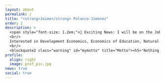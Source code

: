 ```yaml
---
layout: about
permalink: /
title: "<strong>Jaime</strong> Polanco-Jimenez"
order: 1
description: >
  <span style="font-size: 1.2em;">🚀 Exciting News: I will be on the Job Market in 2025/2026!</span>
  <br/>
  Interested in Development Economics, Economics of Education, Natural Resource Economics, and being an enthusiastic data scientist.
  <br/>
  <blockquote2 class="warning" id="mymotto" title="Motto"><h5>'Nothing is built on stone, all is built on sand; but we must build as if the sand were stone.'<br/> – Jorge Luis Borges</h5></blockquote2>
profile:
  align: right
  image: prof_pic.jpg
news: true
social: true
---
```


<template>
  <!-- Navigation -->
  <nav class="bg-white shadow-lg h-25">
    <div class="container mx-auto flex justify-between items-center">
      <a href="#"></a>
    </div>
  </nav>

  <!-- Hero Section -->
  <div class="bg-gradient-to-r from-red-500 to-orange-600 text-white py-20">
    <div class="container mx-auto text-center">
      <h1 class="text-4xl md:text-6xl font-bold">
        Centro de contacto de Riopaila
      </h1>
      <p class="text-lg mt-4">
        Acá podrás comunicarte con nosotros para resolver tus dudas o
        inquietudes de una manera rápida y eficiente.
      </p>
      <a
        href="#chat"
        class="
          mt-8 px-6 py-4
          inline-block
          bg-white text-orange-500
          font-bold
          rounded-lg
          shadow-lg
        "
      >
        Contáctanos
      </a>
    </div>
  </div>

  <div id="chat" class="w-full px-1 h-screen bg-gray-100">
    <div v-if="loading" role="status" class="pt-5 px-5 w-full animate-pulse">
      <div class="h-5 bg-gray-200 rounded-full w-48 float-right"></div>
      <div class="h-5 bg-gray-200 rounded-full w-48 my-2"></div>
      <div class="h-20 bg-gray-200 rounded-full w-1/2 my-2"></div>
      <div class="h-10 bg-gray-200 rounded-full w-1/2 my-2"></div>
      <div class="h-5 bg-gray-200 rounded-full w-1/3 my-2 float-right"></div>
      <div class="h-10 bg-gray-200 rounded-full w-1/3 my-2"></div>
      <div class="h-10 bg-gray-200 rounded-full w-1/4 my-2"></div>
      <div class="h-10 bg-gray-200 rounded-full w-1/4 my-2"></div>
      <div class="h-10 bg-gray-200 rounded-full w-1/3 my-2"></div>
      <div class="h-10 bg-gray-200 rounded-full w-1/3 my-2 float-right"></div>
    </div>
  </div>

  <!-- Features Section -->
  <div class="container mx-auto py-20">
    <div class="flex flex-wrap -mx-4">
      <div class="w-full md:w-1/3 px-4 mb-8">
        <div class="bg-white rounded-lg p-6 shadow-lg">
          <h2 class="text-xl font-bold mb-4">Usamos IA</h2>
          <p class="text-gray-700">
            Usamos inteligencia artificial para responder tus preguntas
          </p>
        </div>
      </div>
      <div class="w-full md:w-1/3 px-4 mb-8">
        <div class="bg-white rounded-lg p-6 shadow-lg">
          <h2 class="text-xl font-bold mb-4">Comunicación rápida</h2>
          <p class="text-gray-700">
            Te responderemos en el menor tiempo posible
          </p>
        </div>
      </div>
      <div class="w-full md:w-1/3 px-4 mb-8">
        <div class="bg-white rounded-lg p-6 shadow-lg">
          <h2 class="text-xl font-bold mb-4">Soporte 24/7</h2>
          <p class="text-gray-700">
            Estamos disponibles las 24 horas del día, los 7 días de la semana
          </p>
        </div>
      </div>
    </div>
  </div>

  <!-- Footer Section -->
  <footer class="bg-gray-800 text-white py-10">
    <div class="container mx-auto text-center">
      <p>&copy; 2024 Riopaila. Todos los derechos reservados.</p>
    </div>
  </footer>
</template>

<script setup lang="ts">
import { onMounted, ref } from 'vue';

const loading = ref(false);

const openDialogFlow = () => {
  const chatEl = document.getElementById('chat') as HTMLElement;

  const dfMessenger = document.createElement('df-messenger');
  dfMessenger.setAttribute('location', 'us-central1');
  dfMessenger.setAttribute('project-id', 'novyye-produkty');
  dfMessenger.setAttribute('agent-id', 'dd6837ef-da45-44f4-b222-ccfaff6ade5b');
  dfMessenger.setAttribute('language-code', 'en');
  dfMessenger.setAttribute('max-query-length', '-1');

  const dfMessengerChat = document.createElement('df-messenger-chat');
  dfMessengerChat.setAttribute('chat-title', 'Jaime Bot');

  dfMessenger.appendChild(dfMessengerChat);

  // set dialogflow chat to visible
  chatEl?.appendChild(dfMessenger);

  console.log(chatEl);
};

onMounted(async () => {
  openDialogFlow();
  loading.value = true;
  // random number between 1 and 5
  const randomNumber = Math.floor(Math.random() * 5) + 1;
  // eslint-disable-next-line no-promise-executor-return
  await new Promise((r) => setTimeout(r, randomNumber * 1000));
  loading.value = false;
});
</script>

<style lang="scss">
@import "https://www.gstatic.com/dialogflow-console/fast/df-messenger/prod/v1/themes/df-messenger-default.css";
html {
  scroll-behavior: smooth;
}

df-messenger {
  --df-messenger-font-color: #ec930c;
  --df-messenger-font-color: #333333;
  --df-messenger-chat-background: #ffffff;
  --df-messenger-message-user-background: rgb(243 244 246);
  --df-messenger-message-bot-background: #fef3e8;
}
</style>
